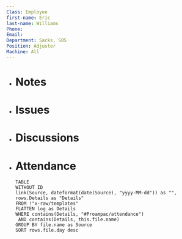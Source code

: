 ```yaml
---
Class: Employee
first-name: Eric
last-name: Williams
Phone: 
Email: 
Department: Sacks, SOS
Position: Adjuster
Machine: All
---
```

- # Notes
- # Issues
- # Discussions
- # Attendance
  
  ```dataview
  TABLE
  WITHOUT ID
  link(Source, dateformat(date(Source), "yyyy-MM-dd")) as "",
  rows.Details as "Details"
  FROM !"x-raw/templates"
  FLATTEN log as Details
  WHERE contains(Details, "#Proampac/attendance")
   AND contains(Details, this.file.name)
  GROUP BY file.name as Source
  SORT rows.file.day desc
  ```